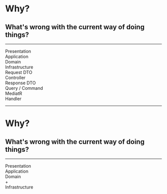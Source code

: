 <h1>Why?</h1>
<h2>What's wrong with the current way of doing things?</h2>

<v-drag pos="320,175,340,340">
  <div class="onion-presentation onion-circle view-transition-presentation">
    <hr/>
  </div>
</v-drag>

<v-drag pos="370,225,240,240">
  <div class="onion-application onion-circle view-transition-application"></div>
</v-drag>

<v-drag pos="425,280,130,130">
  <div class="onion-domain onion-circle view-transition-domain"></div>
</v-drag>

<v-drag pos="430,195,120,_">
  <div class="onion-label view-transition-presentation-label" data-id="presentation">Presentation</div>
</v-drag>

<v-drag pos="430,245,120,_">
  <div class="onion-label view-transition-application-label" data-id="application">Application</div>
</v-drag>

<v-drag pos="450,330,80,_">
  <div class="onion-label view-transition-domain-label" data-id="domain" v-mark.red.box="9">Domain</div>
</v-drag>

<v-drag pos="430,470,120,_">
  <div class="onion-label view-transition-infrastructure-label" data-id="infrastructure">Infrastructure</div>
</v-drag>

<v-drag pos="160,172,112,_">
  <div v-click="1" class="floating-label" data-id="request-dto">Request DTO</div>
</v-drag>
<FancyArrow v-click="1" q1="[data-id=presentation]" q2="[data-id=request-dto]" pos1="top-left" pos2="right" color="orange" arc="-0.05" head-size="20" class="z-100" />

<v-drag pos="114,206,96,_">
  <div v-click="1" class="floating-label" data-id="controller">Controller</div>
</v-drag>
<FancyArrow v-click="1" q1="[data-id=presentation]" q2="[data-id=controller]" pos1="top-left" pos2="right" color="orange" arc="-0.05" head-size="20" class="z-100" />

<v-drag pos="629,177,120,_">
  <div v-click="1" class="floating-label" data-id="response-dto">Response DTO</div>
</v-drag>
<FancyArrow v-click="1" q1="[data-id=presentation]" q2="[data-id=response-dto]" pos1="top-right" pos2="left" color="orange" arc="0.075" head-size="20" class="z-100" />

<v-drag pos="22,327,141,_">
  <div v-click="2" class="floating-label" data-id="query">Query / Command</div>
</v-drag>
<FancyArrow v-click="2" q1="[data-id=application]" q2="[data-id=query]" pos1="left" pos2="top-right" color="orange" arc="-0.15" head-size="20" class="z-100" />

<v-drag pos="192,461,88,_">
  <div v-click="5" class="floating-label" data-id="mediator">MediatR</div>
</v-drag>
<FancyArrow v-click="5" q1="[data-id=application]" q2="[data-id=mediator]" pos1="bottom-left" pos2="top" color="red" arc="-0.25" head-size="20" class="z-100" />

<v-drag pos="803,307,81,_">
  <div v-click="3" class="floating-label" data-id="handler" v-mark.red.box="8">Handler</div>
</v-drag>
<FancyArrow v-click="3" q1="[data-id=application]" q2="[data-id=handler]" pos1="right" pos2="top-left" color="orange" arc="0.1" head-size="20" class="z-100" />
<FancyArrow v-click="4" q1="[data-id=handler]" q2="[data-id=domain]" pos1="left" pos2="right" color="purple" head-size="20" class="z-100" />
<FancyArrow v-click="4" q1="[data-id=handler]" q2="[data-id=infrastructure]" pos1="left" pos2="top-right" color="purple" head-size="20" class="z-100" />

<FancyArrow v-click="2" q1="[data-id=controller]" q2="[data-id=query]" pos1="bottom" pos2="top" color="teal" arc="-0.2" width="0.5" head-size="20" class="z-100" />
<FancyArrow v-click="5" q1="[data-id=query]" q2="[data-id=mediator]" pos1="bottom" pos2="top-left" color="teal" arc="-0.25" width="0.5" head-size="20" class="z-100" />
<FancyArrow v-click="6" q1="[data-id=mediator]" q2="[data-id=handler]" pos1="bottom" pos2="bottom" color="red" arc="-0.375" width="0.5" head-size="20" class="z-100" />
<FancyArrow v-click="7" q1="[data-id=handler]" q2="[data-id=response-dto]" pos1="top" pos2="right" color="teal" arc="-0.25" width="0.5" head-size="20" class="z-100" />

---

<h1>Why?</h1>
<h2>What's wrong with the current way of doing things?</h2>

<v-drag pos="320,175,340,340">
  <div class="onion-presentation onion-circle view-transition-presentation">
    <hr/>
  </div>
</v-drag>

<v-drag pos="380,235,220,220">
  <div class="onion-domain onion-circle view-transition-domain"></div>
</v-drag>

<v-drag pos="430,195,120,_">
  <div class="onion-label view-transition-presentation-label" data-id="presentation">Presentation</div>
</v-drag>

<v-drag pos="430,340,120,_">
  <div class="onion-label view-transition-application-label" data-id="application">Application</div>
</v-drag>

<v-drag pos="450,310,80,_">
  <div class="onion-label view-transition-domain-label">Domain</div>
  <div class="onion-label view-transition-domain-plus">+</div>
</v-drag>

<v-drag pos="430,470,120,_">
  <div class="onion-label view-transition-infrastructure-label">Infrastructure</div>
</v-drag>

<!--
…and we end up with this big mess in our domain project, with all the application code lumped in there

FastEndpoints allows us to move that application logic into the presentation layer without overloading an already busy controller
-->